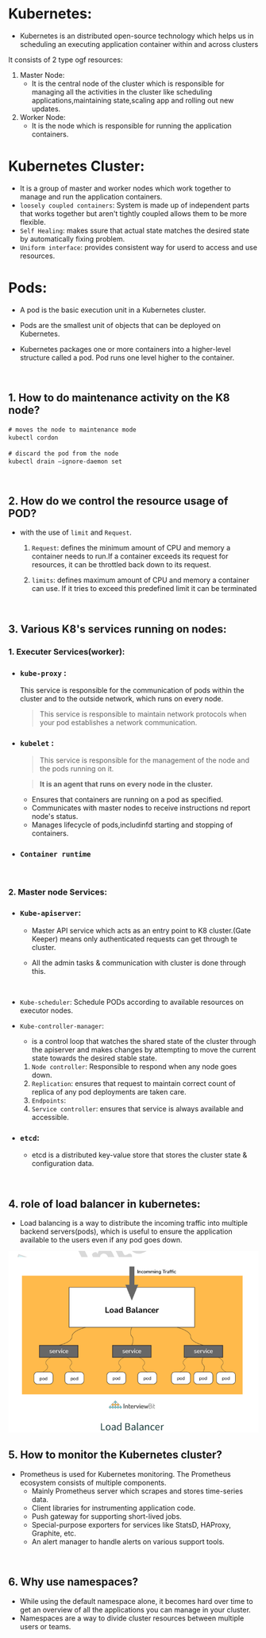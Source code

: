 # Kubernetes:
- Kubernetes is an distributed open-source technology which helps us in scheduling an executing application container within and across clusters

It consists of 2 type ogf resources:
1. Master Node:
   - It is the central node of the cluster which is responsible for managing all the activities in the cluster like scheduling applications,maintaining state,scaling app and rolling out new updates.
2. Worker Node:
   - It is the node which is responsible for running the application containers.

# Kubernetes Cluster:
- It is a group of master and worker nodes which work together to manage and run the application containers.
- `loosely coupled containers`: System is made up of independent parts that works together but aren't tightly coupled allows them to be more flexible.
- `Self Healing`: makes ssure that actual state matches the desired state by automatically fixing problem.
- `Uniform interface`: provides consistent way for userd to access and use resources.


# Pods:
- A pod is the basic execution unit in a Kubernetes cluster.
  
-  Pods are the smallest unit of objects that can be deployed on Kubernetes.
  
- Kubernetes packages one or more containers into a higher-level structure called a
 pod. Pod runs one level higher to the container.

<br>

## 1. How to do maintenance activity on the K8 node?

```
# moves the node to maintenance mode 
kubectl cordon

# discard the pod from the node
kubectl drain –ignore-daemon set
```

<br>

## 2. How do we control the resource usage of POD?

- with the use of `limit` and `Request`.

  1. `Request`: defines the minimum amount of CPU and memory a container needs to run.If a container exceeds its request for resources, it can be throttled back down to its request.
   
  2. `limits`: defines maximum amount of CPU and memory a container can use. If it tries to exceed this predefined limit it can be terminated

<br>

## 3. Various K8's services running on nodes:

### 1. Executer Services(worker):
   
   -  ### `kube-proxy`  : 
         This service is responsible for the communication of pods within the cluster and to the outside network, which runs on every node. 

        > This service is responsible to maintain network protocols when your pod establishes a network communication.

   - ### `kubelet` :
        > This service is responsible for the management of the node and the pods running on it.
        
        > **It is an agent that runs on every node in the cluster.**

        - Ensures that containers are running on a pod as specified.
        - Communicates with master nodes to receive instructions nd report node's status.
        - Manages lifecycle of pods,includinfd starting and stopping of containers.

  - ### `Container runtime`
  <br>

### 2. Master node Services:

- ### `Kube-apiserver`:
  - Master API service which acts as an entry point to K8 cluster.(Gate Keeper) means only authenticated requests can get through te cluster.
 
  - All the admin tasks & communication with cluster is done through this.
  
  <br>

- `Kube-scheduler`: Schedule PODs according to available resources on executor
 nodes.
- `Kube-controller-manager`:  
  - is a control loop that watches the shared state of the
 cluster through the apiserver and makes changes by attempting to move the
 current state towards the desired stable state.

   1.  `Node controller`: Responsible to respond when any node goes down.
   2.  `Replication`: ensures that request to maintain correct count of replica of any pod deployments are taken care.
   3.  `Endpoints`:   
    4. `Service controller`: ensures that service is always available and accessible.

- ### `etcd`:
  - etcd is a distributed key-value store that stores the cluster state & configuration data.

<br>

## 4. role of load balancer in kubernetes:
- Load balancing is a way to distribute the incoming traffic into multiple backend
 servers(pods), which is useful to ensure the application available to the users even if any pod goes down.

![alt text](<images/inage-7.png>)
 <br>

 ## 5. How to monitor the Kubernetes cluster?
 - Prometheus is used for Kubernetes monitoring. The Prometheus ecosystem consists
 of multiple components.
    - Mainly Prometheus server which scrapes and stores time-series data.
    - Client libraries for instrumenting application code.
    - Push gateway for supporting short-lived jobs.
    - Special-purpose exporters for services like StatsD, HAProxy, Graphite, etc.
    - An alert manager to handle alerts on various support tools.

<br>

## 6. Why use namespaces?
- While using the default namespace alone, it becomes hard over time to get an
 overview of all the applications you can manage in your cluster.
- Namespaces are a way to divide cluster resources between multiple users or teams.
  